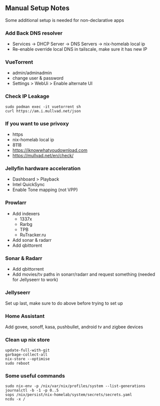 ## Manual Setup Notes
Some additional setup is needed for non-declarative apps
### Add Back DNS resolver
- Services -> DHCP Server -> DNS Servers -> nix-homelab local ip
- Re-enable override local DNS in tailscale, make sure it has new IP

### VueTorrent
- admin/adminadmin
- change user & password
- Settings > WebUi > Enable alternate UI
### Check IP Leakage
```console
sudo podman exec -it vuetorrent sh
curl https://am.i.mullvad.net/json
```

### If you want to use privoxy
- https
- nix-homelab local ip
- 8118
- https://iknowwhatyoudownload.com
- https://mullvad.net/en/check/

### Jellyfin hardware acceleration
- Dashboard > Playback
- Intel QuickSync
- Enable Tone mapping (not VPP)

### Prowlarr 
- Add indexers
  - 1337x
  - Rarbg
  - TPB
  - RuTracker.ru
- Add sonar & radarr
- Add qbittorent

### Sonar & Radarr
- Add qbittorrent
- Add movies/tv paths in sonarr/radarr and request something (needed for Jellyseerr to work)

### Jellyseerr
Set up last, make sure to do above before trying to set up

### Home Assistant
Add govee, sonoff, kasa, pushbullet, android tv and zigbee devices

### Clean up nix store
```console
update-full-with-git
garbage-collect-all
nix-store --optimise
sudo reboot
```

### Some useful commands
```console
sudo nix-env -p /nix/var/nix/profiles/system --list-generations
journalctl -b -1 -p 0..5
sops /nix/persist/nix-homelab/system/secrets/secrets.yaml
ncdu -x /
```